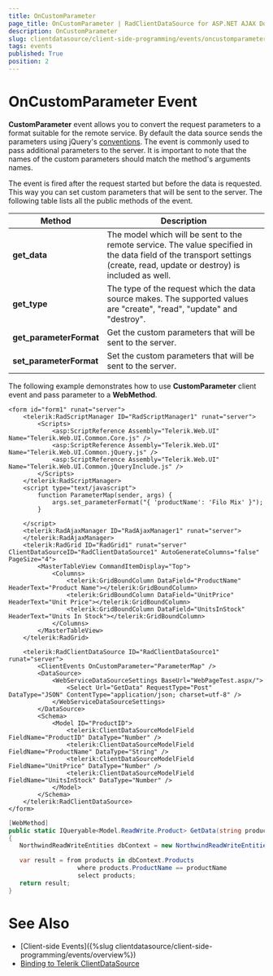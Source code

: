 ```yaml
---
title: OnCustomParameter
page_title: OnCustomParameter | RadClientDataSource for ASP.NET AJAX Documentation
description: OnCustomParameter
slug: clientdatasource/client-side-programming/events/oncustomparameter
tags: events
published: True
position: 2
---
```


# OnCustomParameter Event

**CustomParameter** event allows you to convert the request parameters to a format suitable for the remote service. By default the data source sends the parameters using jQuery's [conventions](http://api.jquery.com/jQuery.param/). The event is commonly used to pass additional parameters to the server. It is important to note that the names of the custom parameters should match the method's arguments names. 

The event is fired after the request started but before the data is requested. This way you can set custom parameters that will be sent to the server. The following table lists all the public methods of the event.


| Method | Description |
| ------ | ------ |
| **get_data** |The model which will be sent to the remote service. The value specified in the data field of the transport settings (create, read, update or destroy) is included as well.|
| **get_type** |The type of the request which the data source makes. The supported values are "create", "read", "update" and "destroy".|
| **get_parameterFormat** |Get the custom parameters that will be sent to the server.|
| **set_parameterFormat** |Set the custom parameters that will be sent to the server.|

The following example demonstrates how to use **CustomParameter** client event and pass parameter to a **WebMethod**.

````APS.NET
<form id="form1" runat="server">
    <telerik:RadScriptManager ID="RadScriptManager1" runat="server">
        <Scripts>
            <asp:ScriptReference Assembly="Telerik.Web.UI" Name="Telerik.Web.UI.Common.Core.js" />
            <asp:ScriptReference Assembly="Telerik.Web.UI" Name="Telerik.Web.UI.Common.jQuery.js" />
            <asp:ScriptReference Assembly="Telerik.Web.UI" Name="Telerik.Web.UI.Common.jQueryInclude.js" />
        </Scripts>
    </telerik:RadScriptManager>
    <script type="text/javascript">
        function ParameterMap(sender, args) {
            args.set_parameterFormat("{ 'productName': 'Filo Mix' }");
        }

    </script>
    <telerik:RadAjaxManager ID="RadAjaxManager1" runat="server">
    </telerik:RadAjaxManager>
    <telerik:RadGrid ID="RadGrid1" runat="server" ClientDataSourceID="RadClientDataSource1" AutoGenerateColumns="false" PageSize="4">
        <MasterTableView CommandItemDisplay="Top">
            <Columns>
                <telerik:GridBoundColumn DataField="ProductName" HeaderText="Product Name"></telerik:GridBoundColumn>
                <telerik:GridBoundColumn DataField="UnitPrice" HeaderText="Unit Price"></telerik:GridBoundColumn>
                <telerik:GridBoundColumn DataField="UnitsInStock" HeaderText="Units In Stock"></telerik:GridBoundColumn>
            </Columns>
        </MasterTableView>
    </telerik:RadGrid>

    <telerik:RadClientDataSource ID="RadClientDataSource1" runat="server">
        <ClientEvents OnCustomParameter="ParameterMap" />
        <DataSource>
            <WebServiceDataSourceSettings BaseUrl="WebPageTest.aspx/">
                <Select Url="GetData" RequestType="Post" DataType="JSON" ContentType="application/json; charset=utf-8" />
            </WebServiceDataSourceSettings>
        </DataSource>
        <Schema>
            <Model ID="ProductID">
                <telerik:ClientDataSourceModelField FieldName="ProductID" DataType="Number" />
                <telerik:ClientDataSourceModelField FieldName="ProductName" DataType="String" />
                <telerik:ClientDataSourceModelField FieldName="UnitPrice" DataType="Number" />
                <telerik:ClientDataSourceModelField FieldName="UnitsInStock" DataType="Number" />
            </Model>
        </Schema>
    </telerik:RadClientDataSource>
</form>
 ````
 ````C#
[WebMethod]
public static IQueryable<Model.ReadWrite.Product> GetData(string productName)
{
    NorthwindReadWriteEntities dbContext = new NorthwindReadWriteEntities();

    var result = from products in dbContext.Products
                    where products.ProductName == productName
                    select products;
    return result;
}
````

# See Also

 * [Client-side Events]({%slug clientdatasource/client-side-programming/events/overview%})
 * [Binding to Telerik ClientDataSource](http://demos.telerik.com/aspnet-ajax/grid/examples/data-binding/client-side/client-data-source-binding/defaultcs.aspx)
